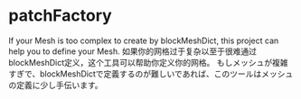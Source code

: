 # patchFactory
If your Mesh is too complex to create by blockMeshDict, this project can help you to define your Mesh.
如果你的网格过于复杂以至于很难通过blockMeshDict定义，这个工具可以帮助你定义你的网格。
もしメッシュが複雑すぎで、blockMeshDictで定義するのが難しいであれば、このツールはメッシュの定義に少し手伝います。
